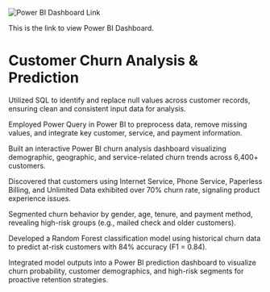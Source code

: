 ![Power BI Dashboard Link](https://app.powerbi.com/groups/me/reports/3fd02574-06fc-494b-b57d-8dbdb17c59f5/3e32db2655a380a85b3a?experience=power-bi)

This is the link to view Power BI Dashboard.

# Customer Churn Analysis & Prediction
Utilized SQL to identify and replace null values across customer records, ensuring clean and consistent input data for analysis.

Employed Power Query in Power BI to preprocess data, remove missing values, and integrate key customer, service, and payment information.

Built an interactive Power BI churn analysis dashboard visualizing demographic, geographic, and service-related churn trends across 6,400+ customers.

Discovered that customers using Internet Service, Phone Service, Paperless Billing, and Unlimited Data exhibited over 70% churn rate, signaling product experience issues.

Segmented churn behavior by gender, age, tenure, and payment method, revealing high-risk groups (e.g., mailed check and older customers).

Developed a Random Forest classification model using historical churn data to predict at-risk customers with 84% accuracy (F1 = 0.84).

Integrated model outputs into a Power BI prediction dashboard to visualize churn probability, customer demographics, and high-risk segments for proactive retention strategies.

